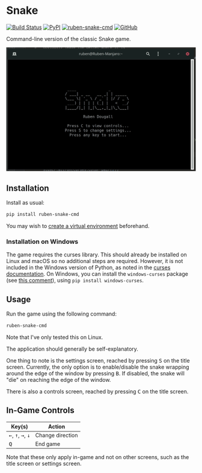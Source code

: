 # Snake

[![Build Status](https://travis-ci.com/Ruben9922/snake-cmd.svg?branch=master)](https://travis-ci.com/Ruben9922/snake-cmd)
[![PyPI](https://img.shields.io/pypi/v/ruben-snake-cmd)](https://pypi.org/project/ruben-snake-cmd/)
[![ruben-snake-cmd](https://snapcraft.io//ruben-snake-cmd/badge.svg)](https://snapcraft.io/ruben-snake-cmd)
[![GitHub](https://img.shields.io/github/license/Ruben9922/snake-cmd)](https://github.com/Ruben9922/snake-cmd/blob/master/LICENSE)

Command-line version of the classic Snake game.

![GIF showing gameplay](https://raw.githubusercontent.com/Ruben9922/snake-cmd/master/screenshot1.gif)

## Installation

Install as usual:

```bash
pip install ruben-snake-cmd
```

You may wish to [create a virtual environment](https://docs.python.org/3/tutorial/venv.html#creating-virtual-environments) beforehand.

### Installation on Windows
The game requires the curses library. This should already be installed on Linux and macOS so no additional steps are required. However, it is not included in the Windows version of Python, as noted in the [curses documentation](https://docs.python.org/3.7/howto/curses.html#what-is-curses). On Windows, you can install the `windows-curses` package (see [this comment](https://gist.github.com/sanchitgangwar/2158089#gistcomment-3029530)), using `pip install windows-curses`.

## Usage
Run the game using the following command:
```bash
ruben-snake-cmd
```
Note that I've only tested this on Linux.

The application should generally be self-explanatory.

One thing to note is the settings screen, reached by pressing <kbd>S</kbd> on the title screen. Currently, the only option is to enable/disable the snake wrapping around the edge of the window by pressing <kbd>B</kbd>. If disabled, the snake will "die" on reaching the edge of the window.

There is also a controls screen, reached by pressing <kbd>C</kbd> on the title screen.

## In-Game Controls

| Key(s) | Action |
|-------------------------------------------------------|------------------|
| <kbd>←</kbd>, <kbd>↑</kbd>, <kbd>→</kbd>, <kbd>↓</kbd> | Change direction |
| <kbd>Q</kbd> | End game |

Note that these only apply in-game and not on other screens, such as the title screen or settings screen.
